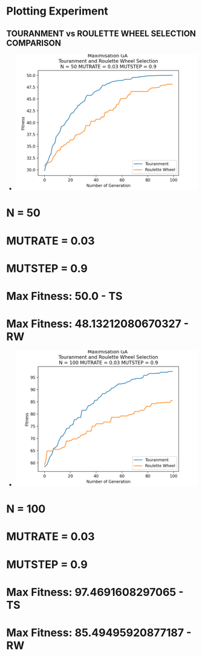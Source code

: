 # Plotting Experiment

## TOURANMENT vs ROULETTE WHEEL SELECTION COMPARISON

- ![N = 50](https://github.com/Liam1809/Bio_Computation/blob/main/Experiment/Counting%20one's/TSRWN50.png)

# N = 50
# MUTRATE = 0.03
# MUTSTEP = 0.9
# Max Fitness: 50.0 - TS
# Max Fitness: 48.13212080670327 - RW

- ![M = 100](https://github.com/Liam1809/Bio_Computation/blob/main/Experiment/Counting%20one's/TSRWN100.png)

# N = 100
# MUTRATE = 0.03
# MUTSTEP = 0.9
# Max Fitness: 97.4691608297065 - TS
# Max Fitness: 85.49495920877187 - RW

